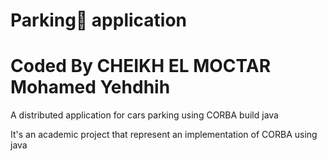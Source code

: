 # Parking َapplication
# Coded By CHEIKH EL MOCTAR Mohamed Yehdhih

A distributed application for cars parking using CORBA build java 


It's an academic project that represent an implementation of CORBA using java 
